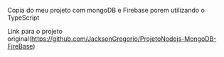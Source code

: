 Copia do meu projeto com mongoDB e Firebase porem utilizando o TypeScript

Link para o projeto original(https://github.com/JacksonGregorio/ProjetoNodejs-MongoDB-FireBase)
